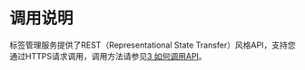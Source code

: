 # 调用说明<a name="zh-cn_topic_0170587799"></a>

标签管理服务提供了REST（Representational State Transfer）风格API，支持您通过HTTPS请求调用，调用方法请参见[3 如何调用API](如何调用API.md)。

